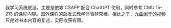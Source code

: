 我学习系统底层，主要是依靠 CSAPP 配合 ChatGPT 使用，同时参考 CMU 15-213 的课程内容。国外课程的启发式教学体验非常棒。相比之下，[九曲阑干的视频](https://www.bilibili.com/video/BV1cD4y1D7uR)只是对书本内容的复述，实际收获有限。